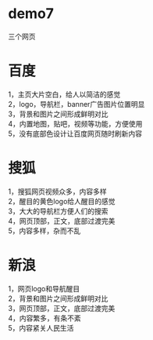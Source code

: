 # demo7
三个网页
# 百度
 
 1，主页大片空白，给人以简洁的感觉  
 2，logo，导航栏，banner广告图片位置明显  
 3，背景和图片之间形成鲜明对比  
 4，内置地图，贴吧，视频等功能，方便使用  
 5，没有底部色设计让百度网页随时刷新内容  
 
 # 搜狐
 
 1，搜狐网页视频众多，内容多样  
 2，醒目的黄色logo给人醒目的感觉  
 3，大大的导航栏方便人们的搜索  
 4，网页顶部，正文，底部过渡完美  
 5，内容多样，杂而不乱  
 
 # 新浪
 
 1，网页logo和导航醒目  
 2，背景和图片之间形成鲜明对比  
 3，网页顶部，正文，底部过渡完美  
 4，内容繁多，有条不紊  
 5，内容紧关人民生活  

